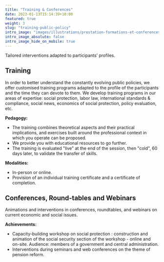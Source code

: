 ```yaml
---
title: "Training & Conferences"
date: 2023-01-13T15:14:39+10:00
featured: true
weight: 3
slug: "training-public-policy"
intro_image: "images/illustrations/prestation-formations-et-conferences.svg"
intro_image_absolute: false
intro_image_hide_on_mobile: true
---
```


Tailored interventions adapted to participants’ profiles.

<!--more-->

## Training

In order to better understand the constantly evolving public policies, we offer customised training programs adapted to the profile of the participants and the time they can devote to them. We develop training programs in our areas of expertise: social protection, labor law, international standards & compliance, social news, economics of social protection, policy evaluation, etc.

**Pedagogy:**

* The training combines theoretical aspects and their practical implications, and exercises built around the professional context in which you operate can be proposed.
* We provide you with educational resources to go further.
* The training is evaluated "live" at the end of the session, then "cold", 60 days later, to validate the transfer of skills.

**Modalities:**

* In-person or online.
* Provision of an individual training certificate and a certificate of completion.

## Conferences, Round-tables and Webinars

Animations and interventions in conferences, roundtables, and webinars on current economic and social issues.

**Achievements:**

* Capacity-building workshop on social protection : construction and animation of the social security section of the workshop - online and on-site. Audience: members of a government and central administration.
* Interventions during seminars and web conferences on the theme of pension reform.
